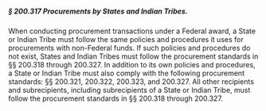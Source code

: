 ##### § 200.317 Procurements by States and Indian Tribes. #####

When conducting procurement transactions under a Federal award, a State or Indian Tribe must follow the same policies and procedures it uses for procurements with non-Federal funds. If such policies and procedures do not exist, States and Indian Tribes must follow the procurement standards in §§ 200.318 through 200.327. In addition to its own policies and procedures, a State or Indian Tribe must also comply with the following procurement standards: §§ 200.321, 200.322, 200.323, and 200.327. All other recipients and subrecipients, including subrecipients of a State or Indian Tribe, must follow the procurement standards in §§ 200.318 through 200.327.